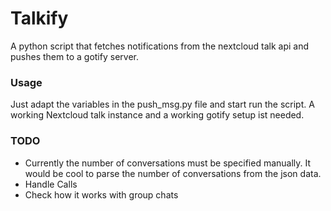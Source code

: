 # Talkify
A python script that fetches notifications from the nextcloud talk api and pushes them to a gotify server.

### Usage
Just adapt the variables in the push_msg.py file and start run the script.
A working Nextcloud talk instance and a working gotify setup ist needed.

### TODO
* Currently the number of conversations must be specified manually. It would be cool to parse the number of conversations from the json data.
* Handle Calls
* Check how it works with group chats

